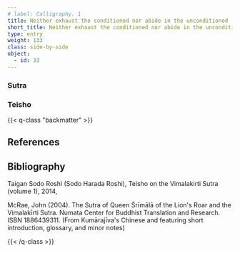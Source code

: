 ```yaml
---
# label: Calligraphy. 1
title: Neither exhaust the conditioned nor abide in the unconditioned
short_title: Neither exhaust the conditioned nor abide in the unconditioned
type: entry
weight: 133
class: side-by-side
object:
  - id: 33
---
```

### Sutra

### Teisho



{{< q-class "backmatter" >}}

## References


## Bibliography

Taigan Sodo Roshi (Sodo Harada Roshi), Teisho on the Vimalakirti Sutra (volume 1), 2014, 

McRae, John (2004). The Sutra of Queen Śrīmālā of the Lion's Roar and the Vimalakīrti Sutra. Numata Center for Buddhist Translation and Research. ISBN 1886439311. (From Kumārajīva's Chinese and featuring short introduction, glossary, and minor notes)

{{< /q-class >}}
